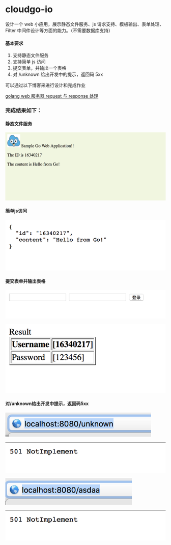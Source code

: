 # cloudgo-io

设计一个 web 小应用，展示静态文件服务、js 请求支持、模板输出、表单处理、Filter 中间件设计等方面的能力。（不需要数据库支持）

#### 基本要求

1. 支持静态文件服务
2. 支持简单 js 访问
3. 提交表单，并输出一个表格
4. 对 /unknown 给出开发中的提示，返回码 5xx

可以通过以下博客来进行设计和完成作业

[golang web 服务器 request 与 response 处理](https://blog.csdn.net/pmlpml/article/details/78539261)

### 完成结果如下：
#### 静态文件服务

![](pic/pic1.png)

#### 简单js访问

![](pic/pic2.png)

#### 提交表单并输出表格

![](pic/pic4.png)

![](pic/pic3.png)


#### 对/unknown给出开发中提示，返回码5xx

![](pic/pic6.png)

![](pic/pic5.png)

![](pic/pic7.png)

![](pic/pic5.png)